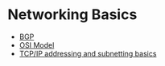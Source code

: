 # Networking Basics
* [BGP](concepts/bgp-index.md)
* [OSI Model](https://github.com/abhinabsarkar/networking-concepts/blob/master/concepts/osi-readme.md)
* [TCP/IP addressing and subnetting basics](https://github.com/abhinabsarkar/networking-concepts/blob/master/concepts/subnetting-readme.md)
